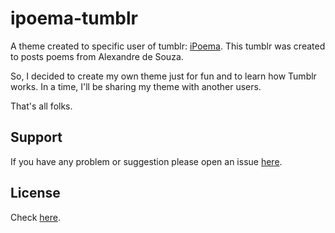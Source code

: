 # ipoema-tumblr

A theme created to specific user of tumblr: [iPoema](http://ipoema.tumblr.com/). This tumblr was created to posts poems from Alexandre de Souza.

So, I decided to create my own theme just for fun and to learn how Tumblr works. In a  time, I'll be sharing my theme with another users.

That's all folks.

## Support

If you have any problem or suggestion please open an issue [here](https://github.com/aleDsz/ipoema-tumblr/issues).

## License

Check [here](LICENSE).
